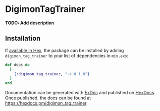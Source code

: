 # DigimonTagTrainer

**TODO: Add description**

## Installation

If [available in Hex](https://hex.pm/docs/publish), the package can be installed
by adding `digimon_tag_trainer` to your list of dependencies in `mix.exs`:

```elixir
def deps do
  [
    {:digimon_tag_trainer, "~> 0.1.0"}
  ]
end
```

Documentation can be generated with [ExDoc](https://github.com/elixir-lang/ex_doc)
and published on [HexDocs](https://hexdocs.pm). Once published, the docs can
be found at <https://hexdocs.pm/digimon_tag_trainer>.

